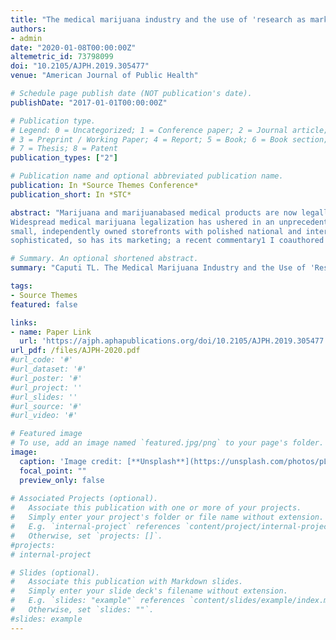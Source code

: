```yaml
---
title: "The medical marijuana industry and the use of 'research as marketing'"
authors:
- admin
date: "2020-01-08T00:00:00Z"
altemetric_id: 73798099
doi: "10.2105/AJPH.2019.305477"
venue: "American Journal of Public Health"

# Schedule page publish date (NOT publication's date). 
publishDate: "2017-01-01T00:00:00Z"

# Publication type.
# Legend: 0 = Uncategorized; 1 = Conference paper; 2 = Journal article;
# 3 = Preprint / Working Paper; 4 = Report; 5 = Book; 6 = Book section;
# 7 = Thesis; 8 = Patent 
publication_types: ["2"]

# Publication name and optional abbreviated publication name. 
publication: In *Source Themes Conference*
publication_short: In *STC*

abstract: "Marijuana and marijuanabased medical products are now legally sold in 33 US states and most European Union countries.
Widespread medical marijuana legalization has ushered in an unprecedented level of investment in marijuana, replacing
small, independently owned storefronts with polished national and international corporations.As the industry has become more
sophisticated, so has its marketing; a recent commentary1 I coauthored in the Journal of the American Medical Association surveys Big Marijuana’s marketing strategy and summarizes how Big Marijuana companies convey poorly substantiated health claims to potential consumers."

# Summary. An optional shortened abstract.
summary: "Caputi TL. The Medical Marijuana Industry and the Use of 'Research as Marketing'. American Journal of Public Health. 2020 Feb;110(2):174-175."

tags:
- Source Themes
featured: false

links:
- name: Paper Link
  url: 'https://ajph.aphapublications.org/doi/10.2105/AJPH.2019.305477'
url_pdf: /files/AJPH-2020.pdf
#url_code: '#'
#url_dataset: '#'
#url_poster: '#'
#url_project: ''
#url_slides: ''
#url_source: '#'
#url_video: '#'

# Featured image
# To use, add an image named `featured.jpg/png` to your page's folder. 
image:
  caption: 'Image credit: [**Unsplash**](https://unsplash.com/photos/pLCdAaMFLTE)'
  focal_point: ""
  preview_only: false
 
# Associated Projects (optional).
#   Associate this publication with one or more of your projects.
#   Simply enter your project's folder or file name without extension.
#   E.g. `internal-project` references `content/project/internal-project/index.md`.
#   Otherwise, set `projects: []`.
#projects:
# internal-project

# Slides (optional).
#   Associate this publication with Markdown slides.
#   Simply enter your slide deck's filename without extension.
#   E.g. `slides: "example"` references `content/slides/example/index.md`.
#   Otherwise, set `slides: ""`.
#slides: example
---
```

